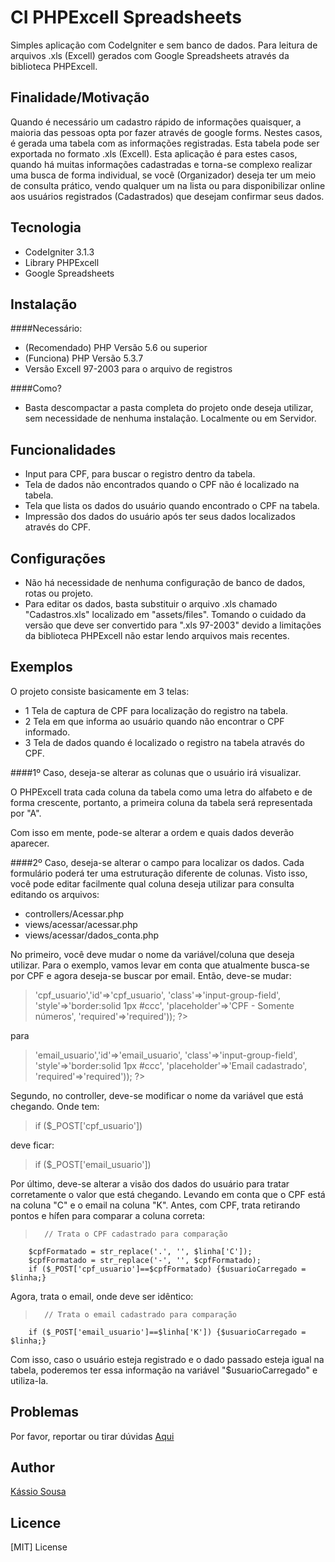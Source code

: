 # CI PHPExcell Spreadsheets
Simples aplicação com CodeIgniter e sem banco de dados. Para leitura de arquivos .xls (Excell) gerados com Google Spreadsheets através da biblioteca PHPExcell.

## Finalidade/Motivação
Quando é necessário um cadastro rápido de informações quaisquer, a maioria das pessoas opta por fazer através de google forms. Nestes casos, é gerada uma tabela com as informações registradas. Esta tabela pode ser exportada no formato .xls (Excell). 
Esta aplicação é para estes casos, quando há muitas informações cadastradas e torna-se complexo realizar uma busca de forma individual, se você (Organizador) deseja ter um meio de consulta prático, vendo qualquer um na lista ou para disponibilizar online aos usuários registrados (Cadastrados) que desejam confirmar seus dados.

## Tecnologia
- CodeIgniter 3.1.3
- Library PHPExcell
- Google Spreadsheets

## Instalação
####Necessário:
- (Recomendado) PHP Versão 5.6 ou superior 
- (Funciona) PHP Versão 5.3.7 
- Versão Excell 97-2003 para o arquivo de registros

####Como?
- Basta descompactar a pasta completa do projeto onde deseja utilizar, sem necessidade de nenhuma instalação. Localmente ou em Servidor.
 
## Funcionalidades
- Input para CPF, para buscar o registro dentro da tabela.
- Tela de dados não encontrados quando o CPF não é localizado na tabela.
- Tela que lista os dados do usuário quando encontrado o CPF na tabela.
- Impressão dos dados do usuário após ter seus dados localizados através do CPF.

## Configurações
- Não há necessidade de nenhuma configuração de banco de dados, rotas ou projeto.
- Para editar os dados, basta substituir o arquivo .xls chamado "Cadastros.xls" localizado em "assets/files". Tomando o cuidado da versão que deve ser convertido para ".xls 97-2003" devido a limitações da biblioteca PHPExcell não estar lendo arquivos mais recentes.

## Exemplos

O projeto consiste basicamente em 3 telas:
- 1 Tela de captura de CPF para localização do registro na tabela.
- 2 Tela em que informa ao usuário quando não encontrar o CPF informado.
- 3 Tela de dados quando é localizado o registro na tabela através do CPF.

####1º Caso, deseja-se alterar as colunas que o usuário irá visualizar.

O PHPExcell trata cada coluna da tabela como uma letra do alfabeto e de forma crescente, portanto, a primeira coluna da tabela será representada por "A".
> <?= $usuarioCarregado['A'];?>

Com isso em mente, pode-se alterar a ordem e quais dados deverão aparecer.

####2º Caso, deseja-se alterar o campo para localizar os dados.
Cada formulário poderá ter uma estruturação diferente de colunas. Visto isso, você pode editar facilmente qual coluna deseja utilizar para consulta editando os arquivos:
- controllers/Acessar.php
- views/acessar/acessar.php
- views/acessar/dados_conta.php

No primeiro, você deve mudar o nome da variável/coluna que deseja utilizar. Para o exemplo, vamos levar em conta que atualmente busca-se por CPF e agora deseja-se buscar por email. Então, deve-se mudar:
> <?php echo form_input(array('name'=>'cpf_usuario','id'=>'cpf_usuario', 'class'=>'input-group-field', 'style'=>'border:solid 1px #ccc', 'placeholder'=>'CPF - Somente números', 'required'=>'required')); ?>

para

> <?php echo form_input(array('name'=>'email_usuario','id'=>'email_usuario', 'class'=>'input-group-field', 'style'=>'border:solid 1px #ccc', 'placeholder'=>'Email cadastrado', 'required'=>'required')); ?>

Segundo, no controller, deve-se modificar o nome da variável que está chegando.
Onde tem:

>if ($_POST['cpf_usuario'])

deve ficar:

>if ($_POST['email_usuario'])

Por último, deve-se alterar a visão dos dados do usuário para tratar corretamente o valor que está chegando. Levando em conta que o CPF está na coluna "C" e o email na coluna "K".
Antes, com CPF, trata retirando pontos e hífen para comparar a coluna correta:
>		// Trata o CPF cadastrado para comparação
		$cpfFormatado = str_replace('.', '', $linha['C']);
		$cpfFormatado = str_replace('-', '', $cpfFormatado);
		if ($_POST['cpf_usuario']==$cpfFormatado) {$usuarioCarregado = $linha;}
		
Agora, trata o email, onde deve ser idêntico:

> 		// Trata o email cadastrado para comparação
		if ($_POST['email_usuario']==$linha['K']) {$usuarioCarregado = $linha;}

Com isso, caso o usuário esteja registrado e o dado passado esteja igual na tabela, poderemos ter essa informação na variável "$usuarioCarregado" e utiliza-la.

## Problemas
Por favor, reportar ou tirar dúvidas [Aqui](https://github.com/kassiosousa/phpexcell-spreadsheets/issues/)

## Author
[Kássio Sousa](https://kassiosousa.com.br)

## Licence
[MIT] License